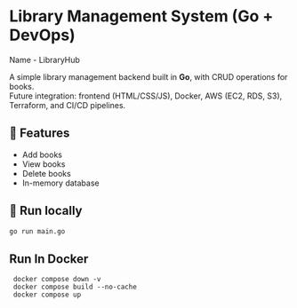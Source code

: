 # Library Management System (Go + DevOps)
Name - LibraryHub

A simple library management backend built in **Go**, with CRUD operations for books.  
Future integration: frontend (HTML/CSS/JS), Docker, AWS (EC2, RDS, S3), Terraform, and CI/CD pipelines.

## 🚀 Features
- Add books
- View books
- Delete books
- In-memory database 

## 🔧 Run locally
```bash
go run main.go
```
## Run In Docker
```
 docker compose down -v
 docker compose build --no-cache
 docker compose up
 ```
 
